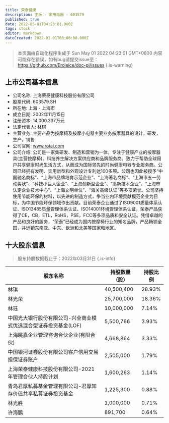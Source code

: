 ```yaml
---
title: 荣泰健康
description: 主板 - 家用电器 - 603579
published: true
date: 2022-05-01T04:23:01.000Z
tags: stock
editor: markdown
dateCreated: 2022-01-01T00:00:00.000Z
---
```


> 本页面由自动化程序生成于 Sun May 01 2022 04:23:01 GMT+0800
> 内容可能存在错误，如有bug请提交issue至：https://github.com/Eroleice/doc-pi/issues
{.is-warning}

## 上市公司基本信息
- 公司名称: 上海荣泰健康科技股份有限公司
- 股票代码: 603579.SH
- 所在地: 上海 - 上海市
- 成立日期: 2002年11月15日
- 注册资本: 14,000.337万元
- 法定代表人: 林琪
- 主营业务: 主要产品为按摩椅及按摩小电器主要业务按摩器具的设计，研发，生产，销售
- 公司官网: www.rotai.com
- 公司介绍: 公司是一家集研发、制造和营销为一体，专注于健康产业的按摩器具(主营按摩椅)、科技养生解决方案供应商和品牌服务商。致力于帮助全球用户共享健康时尚生活方式，从而成为国际领先的时尚健康电器专业服务商。公司已经拥有发明、实用新型和外观设计专利达100多项。公司也因此被授予“中国驰名商标”、“上海市品牌培育示范企业”、“上海著名商标”、“上海市五一劳动奖状”、“科技小巨人企业”、“上海创新型企业”、“高新技术企业”、“上海市认定企业技术中心”、“上海文明单位”、“海关高级认证”等多项荣誉。公司坚持使用节能环保的材料，以先进的制造方式，争当业内环境贡献模范企业为目标，为中国节能环保领域作出贡献。目前荣泰企业通过了ISO9001质量体系认证、ISO13485质量管理体系认证、ISO14001环境管理体系认证，荣泰产品获得了CE，CB，ETL，RoHS，PSE，FCC等多项品质和安全认证。凭借卓越的产品和良好的服务，“荣泰”已经成为国内按摩椅行业的知名品牌，产品畅销全国，并远销东南亚、中东、欧洲和北美等国家和地区。


## 十大股东信息
> 股东持股数据截止于：2022年03月31日
{.is-info}

| 股东名称 | 持股数量（股） | 持股比例 |
| --- | --- | --- |
| 林琪 | 40,500,400 | 28.93% |
| 林光荣 | 25,700,000 | 18.36% |
| 林珏 | 10,000,000 | 7.14% |
| 中国光大银行股份有限公司-兴全商业模式优选混合型证券投资基金(LOF) | 5,500,766 | 3.93% |
| 上海眺嘉企业管理咨询合伙企业(有限合伙) | 4,668,864 | 3.33% |
| 中国银河证券股份有限公司客户信用交易担保证券账户 | 2,505,000 | 1.79% |
| 上海荣泰健康科技股份有限公司-2021年管理合伙人持股计划 | 1,600,263 | 1.14% |
| 青岛君厚私募基金管理有限公司-君厚知存价值共享私募证券投资基金 | 1,225,300 | 0.88% |
| 林光胜 | 1,000,000 | 0.71% |
| 许海鹏 | 891,700 | 0.64% |




